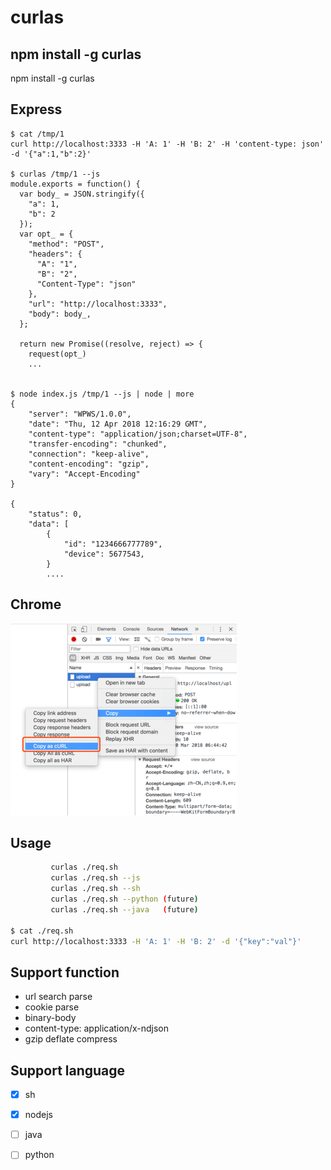 # curlas

## npm install -g curlas

npm install -g curlas

## Express

```
$ cat /tmp/1
curl http://localhost:3333 -H 'A: 1' -H 'B: 2' -H 'content-type: json' -d '{"a":1,"b":2}'

$ curlas /tmp/1 --js
module.exports = function() {
  var body_ = JSON.stringify({
    "a": 1,
    "b": 2
  });
  var opt_ = {
    "method": "POST",
    "headers": {
      "A": "1",
      "B": "2",
      "Content-Type": "json"
    },
    "url": "http://localhost:3333",
    "body": body_,
  };

  return new Promise((resolve, reject) => {
    request(opt_)
    ...


$ node index.js /tmp/1 --js | node | more
{
    "server": "WPWS/1.0.0",
    "date": "Thu, 12 Apr 2018 12:16:29 GMT",
    "content-type": "application/json;charset=UTF-8",
    "transfer-encoding": "chunked",
    "connection": "keep-alive",
    "content-encoding": "gzip",
    "vary": "Accept-Encoding"
}

{
    "status": 0,
    "data": [
        {
            "id": "1234666777789",
            "device": 5677543,
        }
        ....
```

## Chrome
![](_img/1.png)

## Usage

```sh
         curlas ./req.sh
         curlas ./req.sh --js
         curlas ./req.sh --sh
         curlas ./req.sh --python (future)
         curlas ./req.sh --java   (future)

$ cat ./req.sh
curl http://localhost:3333 -H 'A: 1' -H 'B: 2' -d '{"key":"val"}'
```

## Support function

- url search parse
- cookie parse
- binary-body
- content-type: application/x-ndjson
- gzip deflate compress

## Support language

- [x] sh
- [x] nodejs
- [ ] java
- [ ] python




